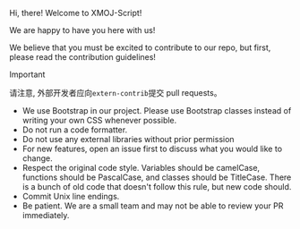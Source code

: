 Hi, there! Welcome to XMOJ-Script!

We are happy to have you here with us!

We believe that you must be excited to contribute to our repo, but first, please read the contribution guidelines!

> [!IMPORTANT]
> 请注意, 外部开发者应向`extern-contrib`提交 pull requests。

- We use Bootstrap in our project. Please use Bootstrap classes instead of writing your own CSS whenever possible.
- Do not run a code formatter.
- Do not use any external libraries without prior permission
- For new features, open an issue first to discuss what you would like to change.
- Respect the original code style. Variables should be camelCase, functions should be PascalCase, and classes should be TitleCase. There is a bunch of old code that doesn't follow this rule, but new code should.
- Commit Unix line endings.
- Be patient. We are a small team and may not be able to review your PR immediately.
